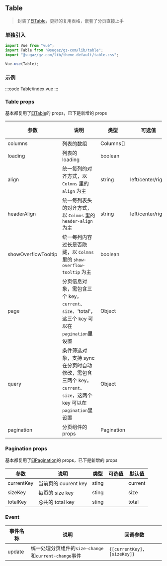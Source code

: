 ## Table

> 封装了[ElTable](https://element.eleme.cn/#/zh-CN/component/table)，更好的复用表格，嵌套了分页直接上手

### 单独引入

```js
import Vue from "vue";
import Table from "@sugaz/gz-com/lib/table";
import "@sugaz/gz-com/lib/theme-default/table.css";

Vue.use(Table);
```

### 示例

:::code Table/index.vue
:::

### Table props

基本都复用了[ElTable](https://element.eleme.cn/#/zh-CN/component/table)的 props，已下是新增的 props

| 参数                | 说明                                                                                                               | 类型       | 可选值            | 默认值 |
| ------------------- | ------------------------------------------------------------------------------------------------------------------ | ---------- | ----------------- | ------ |
| columns             | 列表的数组                                                                                                         | Columns[]  |                   | []     |
| loading             | 列表的 loading                                                                                                     | boolean    |                   | false  |
| align               | 统一每列的对齐方式，以 `Colmns` 里的 `align` 为主                                                                  | string     | left/center/right | left   |
| headerAlign         | 统一每列表头的对齐方式，以 `Colmns` 里的 `header-align` 为主                                                       | string     | left/center/right |        |
| showOverflowTooltip | 统一每列内容过长是否隐藏，以 `Colmns` 里的 `show-overflow-tooltip` 为主                                            | boolean    |                   | false  |
| page                | 分页信息对象，需包含三个 key，`current`、`size`、'total'，这三个 key 可以在`pagination`里设置                      | Object     |                   |        |
| query               | 条件筛选对象，支持 sync 在分页时自动修改，需包含三两个 key，`current`、`size`，这两个 key 可以在`pagination`里设置 | Object     |                   |        |
| pagination          | 分页组件的 props                                                                                                   | Pagination |                   |        |

### Pagination props

基本都复用了[ElPagination](https://element.eleme.cn/#/zh-CN/component/pagination)的 props，已下是新增的 props

| 参数       | 说明                 | 类型  | 可选值 | 默认值  |
| ---------- | -------------------- | ----- | ------ | ------- |
| currentKey | 当前页的 cuurent key | sting |        | current |
| sizeKey    | 每页的 size key      | sting |        | size    |
| totalKey   | 总共的 total key     | sting |        | total   |

### Event

| 事件名称 | 说明                                                  | 回调参数                  |
| -------- | ----------------------------------------------------- | ------------------------- |
| update   | 统一处理分页组件的`size-change`和`current-change`事件 | `{[currentKey], [sizeKey]}` |
